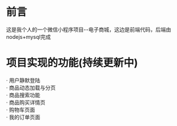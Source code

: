 # 前言

这是我个人的一个微信小程序项目--电子商城，这边是前端代码，后端由nodejs+mysql完成

# 项目实现的功能(持续更新中)

· 用户静默登陆<br>
· 商品动态加载与分页<br>
· 商品搜索功能<br>
· 商品购买详情页<br>
· 购物车页面<br>
· 我的订单页面<br>